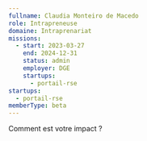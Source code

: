 ```yaml
---
fullname: Claudia Monteiro de Macedo
role: Intrapreneuse
domaine: Intraprenariat
missions:
  - start: 2023-03-27
    end: 2024-12-31
    status: admin
    employer: DGE
    startups:
      - portail-rse
startups:
  - portail-rse
memberType: beta
---
```

Comment est votre impact ?